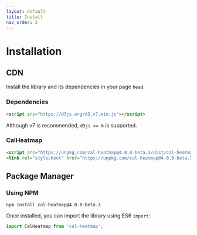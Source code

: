 ```yaml
---
layout: default
title: Install
nav_order: 2
---
```


# Installation

## CDN

Install the library and its dependencies in your page `head`.

### Dependencies

```html
<script src="https://d3js.org/d3.v7.min.js"></script>
```

Although v7 is recommended, `d3js >= 6` is supported.

### CalHeatmap

```html
<script src="https://unpkg.com/cal-heatmap@4.0.0-beta.3/dist/cal-heatmap.min.js"></script>
<link rel="stylesheet" href="https://unpkg.com/cal-heatmap@4.0.0-beta.3/dist/cal-heatmap.css"></script>
```

## Package Manager

### Using NPM

```
npm install cal-heatmap@4.0.0-beta.3
```

Once installed, you can import the library using ES6 `import`:

```js
import CalHeatmap from 'cal-heatmap';
```
